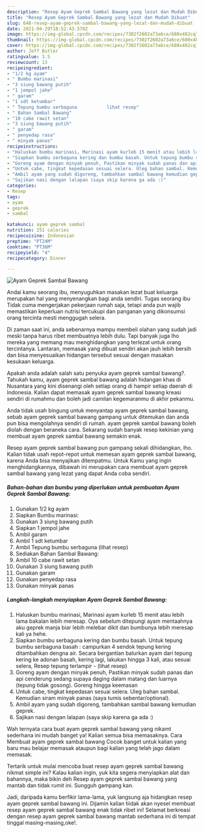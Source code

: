 ```yaml
---
description: "Resep Ayam Geprek Sambal Bawang yang lezat dan Mudah Dibuat"
title: "Resep Ayam Geprek Sambal Bawang yang lezat dan Mudah Dibuat"
slug: 648-resep-ayam-geprek-sambal-bawang-yang-lezat-dan-mudah-dibuat
date: 2021-04-29T18:52:43.570Z
image: https://img-global.cpcdn.com/recipes/7302f2602a73a6ce/680x482cq70/ayam-geprek-sambal-bawang-foto-resep-utama.jpg
thumbnail: https://img-global.cpcdn.com/recipes/7302f2602a73a6ce/680x482cq70/ayam-geprek-sambal-bawang-foto-resep-utama.jpg
cover: https://img-global.cpcdn.com/recipes/7302f2602a73a6ce/680x482cq70/ayam-geprek-sambal-bawang-foto-resep-utama.jpg
author: Jeff Butler
ratingvalue: 3.5
reviewcount: 13
recipeingredient:
- "1/2 kg ayam"
- " Bumbu marinasi"
- "3 siung bawang putih"
- "1 jempol jahe"
- " garam"
- "1 sdt ketumbar"
- " Tepung bumbu serbaguna           lihat resep"
- " Bahan Sambal Bawang"
- "10 cabe rawit setan"
- "3 siung bawang putih"
- " garam"
- " penyedap rasa"
- " minyak panas"
recipeinstructions:
- "Haluskan bumbu marinasi, Marinasi ayam kurleb 15 menit atau lebih lama bakalan lebih meresap. Oya sebelum ditepungi ayam mentaahnya aku geprek manja biar lebih melebar dikit dan bumbunya lebih meresap kali ya hehe."
- "Siapkan bumbu serbaguna kering dan bumbu basah. Untuk tepung bumbu serbaguna basah : campurkan 4 sendok tepung kering ditambahkan dengna air. Secara bergantian balurkan ayam dari tepung kering ke adonan basah, kering lagi, lakukan hingga 3 kali, atau sesuai selera, Resep tepung terlampir           (lihat resep)"
- "Goreng ayam dengan minyak penuh, Pastikan minyak sudah panas dan api cenderung sedang supaya daging dalam matang dan luarnya (tepung tidak gosong). Goreng hingga keemasan"
- "Untuk cabe, tingkat kepedasan sesuai selera. Uleg bahan sambal. Kemudian siram minyak panas (saya tumis sebentar/optional)."
- "Ambil ayam yang sudah digoreng, tambahkan sambal bawang kemudian geprek."
- "Sajikan nasi dengan lalapan (saya skip karena ga ada :)"
categories:
- Resep
tags:
- ayam
- geprek
- sambal

katakunci: ayam geprek sambal 
nutrition: 251 calories
recipecuisine: Indonesian
preptime: "PT24M"
cooktime: "PT36M"
recipeyield: "4"
recipecategory: Dinner

---
```



![Ayam Geprek Sambal Bawang](https://img-global.cpcdn.com/recipes/7302f2602a73a6ce/680x482cq70/ayam-geprek-sambal-bawang-foto-resep-utama.jpg)

Andai kamu seorang ibu, menyuguhkan masakan lezat buat keluarga merupakan hal yang menyenangkan bagi anda sendiri. Tugas seorang ibu Tidak cuma mengerjakan pekerjaan rumah saja, tetapi anda pun wajib memastikan keperluan nutrisi tercukupi dan panganan yang dikonsumsi orang tercinta mesti menggugah selera.

Di zaman  saat ini, anda sebenarnya mampu membeli olahan yang sudah jadi meski tanpa harus ribet membuatnya lebih dulu. Tapi banyak juga lho mereka yang memang mau menghidangkan yang terlezat untuk orang tercintanya. Lantaran, memasak yang dibuat sendiri akan jauh lebih bersih dan bisa menyesuaikan hidangan tersebut sesuai dengan masakan kesukaan keluarga. 



Apakah anda adalah salah satu penyuka ayam geprek sambal bawang?. Tahukah kamu, ayam geprek sambal bawang adalah hidangan khas di Nusantara yang kini disenangi oleh setiap orang di hampir setiap daerah di Indonesia. Kalian dapat memasak ayam geprek sambal bawang kreasi sendiri di rumahmu dan boleh jadi camilan kegemaranmu di akhir pekanmu.

Anda tidak usah bingung untuk menyantap ayam geprek sambal bawang, sebab ayam geprek sambal bawang gampang untuk ditemukan dan anda pun bisa mengolahnya sendiri di rumah. ayam geprek sambal bawang boleh diolah dengan beraneka cara. Sekarang sudah banyak resep kekinian yang membuat ayam geprek sambal bawang semakin enak.

Resep ayam geprek sambal bawang pun gampang sekali dihidangkan, lho. Kalian tidak usah repot-repot untuk memesan ayam geprek sambal bawang, karena Anda bisa menyajikan ditempatmu. Untuk Kamu yang ingin menghidangkannya, dibawah ini merupakan cara membuat ayam geprek sambal bawang yang lezat yang dapat Anda coba sendiri.

<!--inarticleads1-->

##### Bahan-bahan dan bumbu yang diperlukan untuk pembuatan Ayam Geprek Sambal Bawang:

1. Gunakan 1/2 kg ayam
1. Siapkan  Bumbu marinasi:
1. Gunakan 3 siung bawang putih
1. Siapkan 1 jempol jahe
1. Ambil  garam
1. Ambil 1 sdt ketumbar
1. Ambil  Tepung bumbu serbaguna           (lihat resep)
1. Sediakan  Bahan Sambal Bawang:
1. Ambil 10 cabe rawit setan
1. Gunakan 3 siung bawang putih
1. Gunakan  garam
1. Gunakan  penyedap rasa
1. Gunakan  minyak panas




<!--inarticleads2-->

##### Langkah-langkah menyiapkan Ayam Geprek Sambal Bawang:

1. Haluskan bumbu marinasi, Marinasi ayam kurleb 15 menit atau lebih lama bakalan lebih meresap. Oya sebelum ditepungi ayam mentaahnya aku geprek manja biar lebih melebar dikit dan bumbunya lebih meresap kali ya hehe.
1. Siapkan bumbu serbaguna kering dan bumbu basah. Untuk tepung bumbu serbaguna basah : campurkan 4 sendok tepung kering ditambahkan dengna air. Secara bergantian balurkan ayam dari tepung kering ke adonan basah, kering lagi, lakukan hingga 3 kali, atau sesuai selera, Resep tepung terlampir -           (lihat resep)
1. Goreng ayam dengan minyak penuh, Pastikan minyak sudah panas dan api cenderung sedang supaya daging dalam matang dan luarnya (tepung tidak gosong). Goreng hingga keemasan
1. Untuk cabe, tingkat kepedasan sesuai selera. Uleg bahan sambal. Kemudian siram minyak panas (saya tumis sebentar/optional).
1. Ambil ayam yang sudah digoreng, tambahkan sambal bawang kemudian geprek.
1. Sajikan nasi dengan lalapan (saya skip karena ga ada :)




Wah ternyata cara buat ayam geprek sambal bawang yang nikamt sederhana ini mudah banget ya! Kalian semua bisa memasaknya. Cara Membuat ayam geprek sambal bawang Cocok banget untuk kalian yang baru mau belajar memasak ataupun bagi kalian yang telah jago dalam memasak.

Tertarik untuk mulai mencoba buat resep ayam geprek sambal bawang nikmat simple ini? Kalau kalian ingin, yuk kita segera menyiapkan alat dan bahannya, maka bikin deh Resep ayam geprek sambal bawang yang mantab dan tidak rumit ini. Sungguh gampang kan. 

Jadi, daripada kamu berfikir lama-lama, yuk langsung aja hidangkan resep ayam geprek sambal bawang ini. Dijamin kalian tiidak akan nyesel membuat resep ayam geprek sambal bawang enak tidak ribet ini! Selamat berkreasi dengan resep ayam geprek sambal bawang mantab sederhana ini di tempat tinggal masing-masing,oke!.

